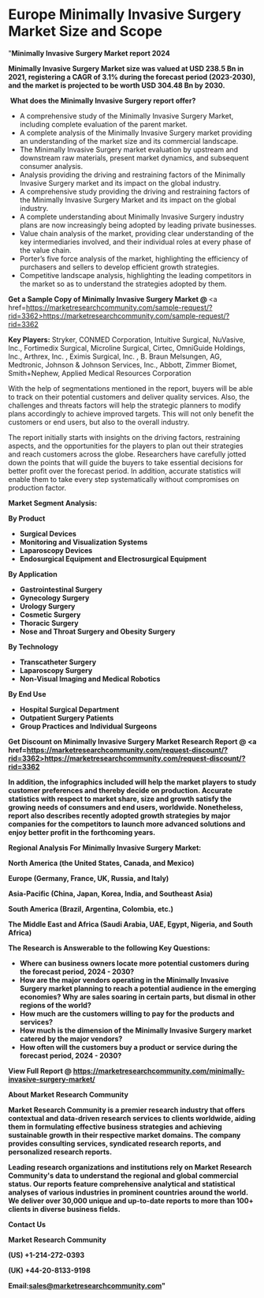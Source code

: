 # Europe Minimally Invasive Surgery Market Size and Scope 
"<strong>Minimally Invasive Surgery Market report 2024</strong>

<strong>Minimally Invasive Surgery Market size was valued at USD 238.5 Bn in 2021, registering a CAGR of 3.1% during the forecast period (2023-2030), and the market is projected to be worth USD 304.48 Bn by 2030.</strong>

 <strong><b>What does the Minimally Invasive Surgery report offer?</b></strong>
<ul>
  <li>A comprehensive study of the Minimally Invasive Surgery Market, including complete evaluation of the parent market.</li>
  <li>A complete analysis of the Minimally Invasive Surgery market providing an understanding of the market size and its commercial landscape.</li>
  <li>The Minimally Invasive Surgery market evaluation by upstream and downstream raw materials, present market dynamics, and subsequent consumer analysis.</li>
  <li>Analysis providing the driving and restraining factors of the Minimally Invasive Surgery market and its impact on the global industry.</li>
  <li>A comprehensive study providing the driving and restraining factors of the Minimally Invasive Surgery Market and its impact on the global industry.</li>
  <li>A complete understanding about Minimally Invasive Surgery industry plans are now increasingly being adopted by leading private businesses.</li>
  <li>Value chain analysis of the market, providing clear understanding of the key intermediaries involved, and their individual roles at every phase of the value chain.</li>
  <li>Porter’s five force analysis of the market, highlighting the efficiency of purchasers and sellers to develop efficient growth strategies.</li>
  <li>Competitive landscape analysis, highlighting the leading competitors in the market so as to understand the strategies adopted by them.</li>
</ul>

<strong>Get a Sample Copy of Minimally Invasive Surgery Market @ </strong><a href=https://marketresearchcommunity.com/sample-request/?rid=3362><u>https://marketresearchcommunity.com/sample-request/?rid=3362</u></a>

<strong>Key Players:</strong> 
Stryker, CONMED Corporation, Intuitive Surgical, NuVasive, Inc., Fortimedix Surgical, Microline Surgical, Cirtec, OmniGuide Holdings, Inc., Arthrex, Inc. , Eximis Surgical, Inc. , B. Braun Melsungen, AG, Medtronic, Johnson &amp; Johnson Services, Inc., Abbott, Zimmer Biomet, Smith+Nephew, Applied Medical Resources Corporation

With the help of segmentations mentioned in the report, buyers will be able to track on their potential customers and deliver quality services. Also, the challenges and threats factors will help the strategic planners to modify plans accordingly to achieve improved targets. This will not only benefit the customers or end users, but also to the overall industry.

The report initially starts with insights on the driving factors, restraining aspects, and the opportunities for the players to plan out their strategies and reach customers across the globe. Researchers have carefully jotted down the points that will guide the buyers to take essential decisions for better profit over the forecast period. In addition, accurate statistics will enable them to take every step systematically without compromises on production factor.

<strong>Market Segment Analysis:</strong>


<strong><strong>By Product</strong></h4>
<ul>
 	<li>Surgical Devices</li>
 	<li>Monitoring and Visualization Systems</li>
 	<li>Laparoscopy Devices</li>
 	<li>Endosurgical Equipment and Electrosurgical Equipment</li>
</ul>
<strong><strong>By Application</strong></h4>
<ul>
 	<li>Gastrointestinal Surgery</li>
 	<li>Gynecology Surgery</li>
 	<li>Urology Surgery</li>
 	<li>Cosmetic Surgery</li>
 	<li>Thoracic Surgery</li>
 	<li>Nose and Throat Surgery and Obesity Surgery</li>
</ul>
<strong><strong>By Technology</strong></h4>
<ul>
 	<li>Transcatheter Surgery</li>
 	<li>Laparoscopy Surgery</li>
 	<li>Non-Visual Imaging and Medical Robotics</li>
</ul>
<strong><strong>By End Use</strong></h4>
<ul>
 	<li>Hospital Surgical Department</li>
 	<li>Outpatient Surgery Patients</li>
 	<li>Group Practices and Individual Surgeons</li>
</ul>

<strong>Get Discount on Minimally Invasive Surgery Market Research Report @ </b></strong><a href=https://marketresearchcommunity.com/request-discount/?rid=3362><u>https://marketresearchcommunity.com/request-discount/?rid=3362</u></a>

In addition, the infographics included will help the market players to study customer preferences and thereby decide on production. Accurate statistics with respect to market share, size and growth satisfy the growing needs of consumers and end users, worldwide. Nonetheless, report also describes recently adopted growth strategies by major companies for the competitors to launch more advanced solutions and enjoy better profit in the forthcoming years.

<strong>Regional Analysis For Minimally Invasive Surgery Market:</strong>

<strong>North America</strong> (the United States, Canada, and Mexico)

<strong>Europe</strong> (Germany, France, UK, Russia, and Italy)

<strong>Asia-Pacific</strong> (China, Japan, Korea, India, and Southeast Asia)

<strong>South America</strong> (Brazil, Argentina, Colombia, etc.)

<strong>The Middle East and Africa</strong> (Saudi Arabia, UAE, Egypt, Nigeria, and South Africa)

<strong>The Research is Answerable to the following Key Questions:</strong>
<ul>
 	<li>Where can business owners locate more potential customers during the forecast period, 2024 - 2030?</li>
 	<li>How are the major vendors operating in the Minimally Invasive Surgery market planning to reach a potential audience in the emerging economies? Why are sales soaring in certain parts, but dismal in other regions of the world?</li>
 	<li>How much are the customers willing to pay for the products and services?</li>
 	<li>How much is the dimension of the Minimally Invasive Surgery market catered by the major vendors?</li>
 	<li>How often will the customers buy a product or service during the forecast period, 2024 - 2030?</li>
</ul>

<strong>View Full Report @</strong> <a href=https://marketresearchcommunity.com/minimally-invasive-surgery-market/>https://marketresearchcommunity.com/minimally-invasive-surgery-market/</a>

<strong>About Market Research Community</strong>

Market Research Community is a premier research industry that offers contextual and data-driven research services to clients worldwide, aiding them in formulating effective business strategies and achieving sustainable growth in their respective market domains. The company provides consulting services, syndicated research reports, and personalized research reports.

Leading research organizations and institutions rely on Market Research Community's data to understand the regional and global commercial status. Our reports feature comprehensive analytical and statistical analyses of various industries in prominent countries around the world. We deliver over 30,000 unique and up-to-date reports to more than 100+ clients in diverse business fields.

<strong>Contact Us</strong>

<strong>Market Research Community</strong>

(US) +1-214-272-0393

(UK) +44-20-8133-9198

<strong>Email:</strong>sales@marketresearchcommunity.com"
